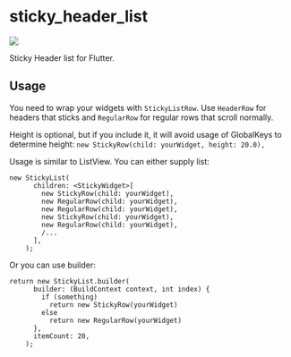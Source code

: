 # sticky_header_list

![](https://im5.ezgif.com/tmp/ezgif-5-db124bed14.gif)


Sticky Header list for Flutter.

## Usage

You need to wrap your widgets with `StickyListRow`. Use `HeaderRow` for headers that sticks
and `RegularRow` for regular rows that scroll normally.

Height is optional, but if you include it, it will avoid usage of GlobalKeys to determine height: `new StickyRow(child: yourWidget, height: 20.0),`

Usage is similar to ListView. You can either supply list:

    new StickyList(
          children: <StickyWidget>[
            new StickyRow(child: yourWidget),
            new RegularRow(child: yourWidget),
            new RegularRow(child: yourWidget),
            new StickyRow(child: yourWidget),
            new RegularRow(child: yourWidget),
            /...
          ],
        );
        
Or you can use builder:

    return new StickyList.builder(
          builder: (BuildContext context, int index) {
            if (something)
              return new StickyRow(yourWidget)
            else
              return new RegularRow(yourWidget)
          },
          itemCount: 20,
        );
        
